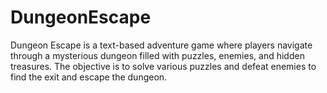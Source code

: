 # DungeonEscape
Dungeon Escape is a text-based adventure game where players navigate through a mysterious dungeon filled with puzzles, enemies, and hidden treasures. The objective is to solve various puzzles and defeat enemies to find the exit and escape the dungeon.
